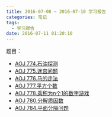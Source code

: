 ```yaml
---
title: 2016-07-08 ~ 2016-07-10 学习报告
categories: 笔记
tags:
  - 学习报告
date: 2016-07-11 01:20:10
---
```


题目：  

- [AOJ 774.石油探测](/post/AOJ/774.html)
- [AOJ 775.迷宫问题](/post/AOJ/775.html)
- [AOJ 776.马的走法](/post/AOJ/776.html)
- [AOJ 777.平方个数](/post/AOJ/777.html)
- [AOJ 778.乘积为n个1的数字游戏](/post/AOJ/778.html)
- [AOJ 780.分解质因数](/post/AOJ/780.html)
- [AOJ 784.平面分隔问题](/post/AOJ/784.html)
 <!--more-->